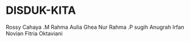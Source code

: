 # DISDUK-KITA
Rossy Cahaya .M
Rahma Aulia
Ghea Nur Rahma .P
sugih Anugrah
Irfan Novian
Fitria Oktaviani
